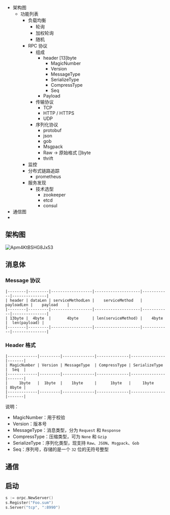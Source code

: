 - 架构图
  - 功能列表
    - 负载均衡
      - 轮询
      - 加权轮询
      - 随机
    - RPC 协议
      - 组成
        - header [13]byte
          - MagicNumber
          - Version
          - MessageType
          - SerializeType
          - CompressType 
          - Seq
        - Payload
      - 传输协议
        - TCP
        - HTTP / HTTPS
        - UDP
      - 序列化协议
        - protobuf
        - json
        - gob
        - Msgpack
        - Raw -> 原始格式 []byte
        - thrift
    - 监控
    - 分布式链路追踪
      - prometheus
    - 服务发现
      - 技术选型
        - zookeeper
        - etcd
        - consul
- 通信图
- 
## 架构图
![Apm4KtBSHG8Jx53](https://i.loli.net/2021/10/22/Apm4KtBSHG8Jx53.png)

## 消息体
### Message 协议
```
|--------|---------|------------------|--------------------|------------|---------------|
| header | dataLen | serviceMethodLen |    serviceMethod   | payloadLen |    payload    |
|--------|---------|------------------|--------------------|------------|---------------|
| 13byte |  4byte  |       4byte      | len(serviceMethod) |    4byte   |  len(payload) |
|--------|---------|------------------|--------------------|------------|---------------|
```
### Header 格式
```
|-------------|---------|--------------|--------------|---------------|-------|
| MagicNumber | Version | MessageType  | CompressType | SerializeType |  Seq  |
|-------------|---------|--------------|--------------|---------------|-------|
|     1byte   |  1byte  |    1byte     |      1byte   |     1byte     | 8byte |
|-------------|---------|--------------|--------------|---------------|-------|
```
说明：
- MagicNumber：用于校验
- Version：版本号
- MessageType：消息类型，分为 `Request` 和 `Response`
- CompressType：压缩类型，可为 `None` 和 `Gzip`
- SerializeType：序列化类型，现支持 `Raw`、`JSON`、`Msgpack`、`Gob`
- Seq：序列号，存储的是一个 `32` 位的无符号整型

## 通信
## 启动
```go
s := orpc.NewServer()
s.Register("Foo.sum")
s.Server("tcp", ":8990")
```